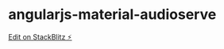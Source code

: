 # angularjs-material-audioserve

[Edit on StackBlitz ⚡️](https://stackblitz.com/edit/angularjs-material-audioserve)
